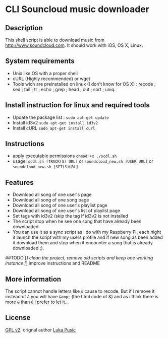 # CLI Souncloud music downloader

## Description
This shell script is able to download music from http://www.soundcloud.com.
It should work with iOS, OS X, Linux.

## System requirements
* Unix like OS with a proper shell
* cURL (Highly recommended) or wget
* Tools wich are preinstalled on linux (I don't know  for OS X) : recode ; sed ; tail ; tr ; echo ; grep ; head ; cut ; sort ; uniq.


## Install instruction for linux and required tools
* Update the package list : ````sudo apt-get update````
* Install id3v2 ````sudo apt-get install id3v2````
* Install cURL ````sudo apt-get install curl````

## Instructions
* apply executable permissions ```chmod +x ./scdl.sh```
* usage: ```scdl.sh [TRACK(S) URL]``` or ```soundcloud_new.sh [USER URL]``` or ```soundcloud_new.sh [SET(S)URL]```

## Features
* Download all song of one user's page
* Download all song of one song page
* Download all song of one user's playlist page
* Download all song of one user's list of playlist page
* Set tags with id3v2 (skip the tag if id3v2 is not installed
* The script stop when he see one song that have already been downloaded
* You can use it as a sync script as i do with my Raspberry PI, each night it launch the script with my users profile and if new song as been added it download them and stop when it encounter a song that is already downloaded ;).

##TODO
[*] clean the project, remove old scripts and keep one working instance
[*] improve instructions and README

## More information
The script cannot handle letters like ````û```` cause to recode. But if i remove it instead of ````&```` you will have ````&amp;```` (the html code of &) and as i think there is more ````&```` than ````û```` i prefer to let it...

## License
[GPL v2](https://www.gnu.org/licenses/gpl-2.0.txt), orignal author [Luka Pusic](http://pusic.si)
